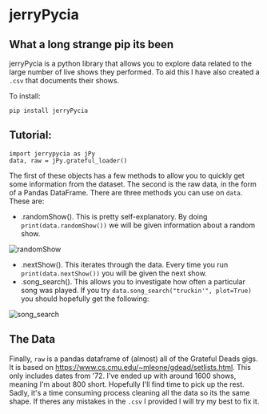 # jerryPycia

## What a long strange pip its been

jerryPycia is a python library that allows you to explore data related to the large number of live shows they performed. To aid this I have also created a ```.csv``` that documents their shows.

To install:

```pip install jerryPycia```

## Tutorial:

```
import jerrypycia as jPy
data, raw = jPy.grateful_loader()
```

The first of these objects has a few methods to allow you to quickly get some information from the dataset. The second is the raw data, in the form of a Pandas DataFrame. There are three methods you can use on ```data```. These are:

* .randomShow(). This is pretty self-explanatory. By doing ```print(data.randomShow())``` we will be given information about a random show. 

![randomShow](images/rS.jpg)

* .nextShow(). This iterates through the data. Every time you run ```print(data.nextShow())``` you will be given the next show.
* .song_search(). This allows you to investigate how often a particular song was played. If you try ```data.song_search("truckin'", plot=True)``` you should hopefully get the following:

![song_search](images/sS.png)

## The Data

Finally, ```raw``` is a pandas dataframe of (almost) all of the Grateful Deads gigs. It is based on https://www.cs.cmu.edu/~mleone/gdead/setlists.html. This only includes dates from '72. I've ended up with around 1600 shows, meaning I'm about 800 short. Hopefully I'll find time to pick up the rest. Sadly, it's a time consuming process cleaning all the data so its the same shape. If theres any mistakes in the ```.csv``` I provided I will try my best to fix it.  




